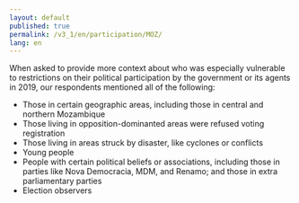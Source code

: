 ```yaml
---
layout: default
published: true
permalink: /v3_1/en/participation/MOZ/
lang: en
---
```

When asked to provide more context about who was especially vulnerable to restrictions on their political participation by the government or its agents in 2019, our respondents mentioned all of the following:  

- Those in certain geographic areas, including those in central and northern Mozambique
- Those living in opposition-dominanted areas were refused voting registration  
- Those living in areas struck by disaster, like cyclones or conflicts
- Young people 
- People with certain political beliefs or associations, including those in parties like Nova Democracia, MDM, and Renamo; and those in extra parliamentary parties 
- Election observers
